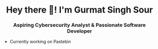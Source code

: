 <h1 align="center"> Hey there 👋! I'm Gurmat Singh Sour </h1>
<h3 align="center"> Aspiring Cybersecurity Analyst & Passionate Software Developer</h3>



- Currently working on Pastebin
